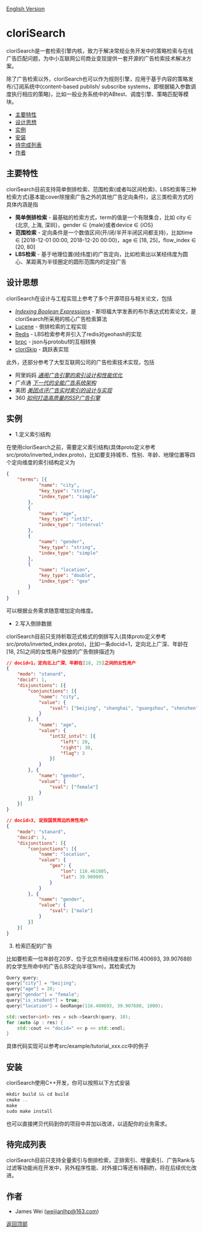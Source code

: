 [English Version](README.md)

cloriSearch<div id="top"></div>
==========

cloriSearch是一套检索引擎内核，致力于解决常规业务开发中的策略检索与在线广告匹配问题，为中小互联网公司商业变现提供一套开源的广告检索技术解决方案。

除了广告检索以外，cloriSearch也可以作为规则引擎，应用于基于内容的策略发布/订阅系统中(content-based publish/
subscribe systems，即根据输入参数调度执行相应的策略)，比如一般业务系统中的ABtest、调度引擎、策略匹配等模块。

* [主要特性](#features)
* [设计思想](#design)
* [实例](#usage)
* [安装](#install)
* [待完成列表](#todo)
* [作者](#authors)

## 主要特性<div id="features"></div>

cloriSearch目前支持简单倒排检索、范围检索(或者叫区间检索)、LBS检索等三种检索方式(基本能cover除搜索广告之外的其他广告定向条件)，这三类检索方式的具体内涵是指

* **简单倒排检索** - 最基础的检索方式，term的值是一个有限集合，比如 city ∈ {北京, 上海, 深圳}，gender ∈ {male}或者device ∈ {iOS}
* **范围检索** - 定向条件是一个数值区间(开/闭/半开半闭区间都支持)，比如time ∈ [2018-12-01 00:00, 2018-12-20 00:00)，age ∈ [18, 25]，flow_index ∈ (20, 80]
* **LBS检索** - 基于地理位置(经纬度)的广告定向，比如检索出以某经纬度为圆心、某距离为半径圈定的圆形范围内的定投广告

## 设计思想<div id="design"></div>

cloriSearch在设计与工程实现上参考了多个开源项目与相关论文，包括

* *[Indexing Boolean Expressions](http://theory.stanford.edu/~sergei/papers/vldb09-indexing.pdf)* - 斯坦福大学发表的布尔表达式检索论文，是cloriSearch所采用的核心广告检索算法
* [Lucene](http://lucene.apache.org/) - 倒排检索的工程实现 
* [Redis](https://github.com/antirez/redis.git) - LBS检索参考并引入了redis对geohash的实现
* [brpc](https://github.com/brpc/brpc.git) - json与protobuf的互相转换
* [cloriSkip](https://github.com/shpilu/cloriSkip.git) - 跳跃表实现

此外，还部分参考了大型互联网公司的广告检索技术实现，包括

* 阿里妈妈 *[通用广告引擎的索引设计和性能优化](http://60.205.189.117/%E9%80%9A%E7%94%A8%E5%B9%BF%E5%91%8A%E5%BC%95%E6%93%8E%E7%9A%84%E7%B4%A2%E5%BC%95%E8%AE%BE%E8%AE%A1%E5%92%8C%E6%80%A7%E8%83%BD%E4%BC%98%E5%8C%96.pdf)* 
* 广点通 *[下一代的全能广告系统架构](http://djt.qq.com/article/view/1556)*
* 美团 *[美团点评广告实时索引的设计与实现](https://blog.csdn.net/MeituanTech/article/details/80415658)*
* 360 *[如何打造高质量的SSP广告引擎](https://blog.csdn.net/ZVAyIVqt0UFji/article/details/78934524)*

## 实例<div id="usage"></div>

* 1.定义索引结构

在使用cloriSearch之前，需要定义索引结构(具体proto定义参考src/proto/inverted_index.proto)，比如要支持城市、性别、年龄、地理位置等四个定向维度的索引结构定义为

```json
{
    "terms": [{
            "name": "city",
            "key_type": "string",
            "index_type": "simple"
        },
        {
            "name": "age",
            "key_type": "int32",
            "index_type": "interval"
        },
        {
            "name": "gender",
            "key_type": "string",
            "index_type": "simple"
        },
        {
            "name": "location",
            "key_type": "double",
            "index_type": "geo"
        }
    ]
}
```
可以根据业务需求随意增加定向维度。

* 2.写入倒排数据

cloriSearch目前只支持析取范式格式的倒排写入(具体proto定义参考src/proto/inverted_index.proto)，比如一条docid=1，定向北上广深、年龄在[18, 25]之间的女性用户投放的广告倒排描述为

```json
// docid=1，定向北上广深、年龄在[18, 25]之间的女性用户
{
    "mode": "stanard",
    "docid": 1,
    "disjunctions": [{
        "conjunctions": [{
            "name": "city",
            "value": {
                "sval": ["beijing", "shanghai", "guangzhou", "shenzhen"]
            }
        }, {
            "name": "age",
            "value": {
                "int32_intvl": [{
                    "left": 20,
                    "right": 30,
                    "flag": 3
                }]
            }
        }, {
            "name": "gendor",
            "value": {
                "sval": ["female"]
            }
        }]
    }]
}

// docid=3, 定投国贸周边的男性用户
{
    "mode": "stanard",
    "docid": 3,
    "disjunctions": [{
        "conjunctions": [{
            "name": "location",
            "value": {
                "geo": {
                    "lon": 116.461805,
                    "lat": 39.909005
                }
            }
        }, {
            "name": "gender",
            "value": {
                "sval": ["male"]
            }
        }]
    }]
}
```

3. 检索匹配的广告

比如要检索一位年龄在20岁、位于北京市经纬度坐标(116.400693, 39.907688)的女学生所命中的广告(LBS定向半径1km)，其检索式为

```C++
Query query;
query["city"] = "beijing";
query["age"] = 20; 
query["gendor"] = "female";
query["is_student"] = true;
query["location"] = GeoRange(116.400693, 39.907688, 1000);

std::vector<int> res = sch->Search(query, 10);
for (auto &p : res) {                                                                                                                 
    std::cout << "docid=" << p << std::endl;
} 

```
具体代码实现可以参考src/example/tutorial_xxx.cc中的例子

## 安装<div id="install"></div>

cloriSearch使用C++开发，你可以按照以下方式安装

```C++
mkdir build && cd build
cmake ..
make
sudo make install
```
也可以直接拷贝代码到你的项目中并加以改进，以适配你的业务需求。

## 待完成列表

cloriSearch目前只支持全量索引与倒排检索，正排索引、增量索引、广告Rank与过滤等功能尚在开发中，另外程序性能、对外接口等还有待斟酌，将在后续优化改进。

## 作者 <div id="authors"></div>

* James Wei (weijianlhp@163.com)   

[返回顶部](#top)

